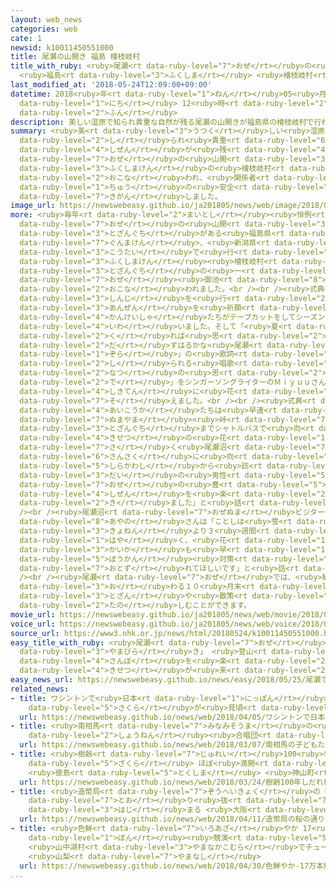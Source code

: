 ```yaml
---
layout: web_news
categories: web
cate: 1
newsid: k10011450551000
title: 尾瀬の山開き 福島 檜枝岐村
title_with_ruby: <ruby>尾瀬<rt data-ruby-level="7">おぜ</rt></ruby>の<ruby>山開<rt data-ruby-level="3">やまびら</rt></ruby>き
  <ruby>福島<rt data-ruby-level="3">ふくしま</rt></ruby> <ruby>檜枝岐村<rt data-ruby-level="8">ひのえまたむら</rt></ruby>
last_modified_at: '2018-05-24T12:09:00+09:00'
datetime: 2018<ruby>年<rt data-ruby-level="1">ねん</rt></ruby>05<ruby>月<rt data-ruby-level="1">がつ</rt></ruby>24<ruby>日<rt
  data-ruby-level="1">にち</rt></ruby> 12<ruby>時<rt data-ruby-level="2">じ</rt></ruby>09<ruby>分<rt
  data-ruby-level="2">ふん</rt></ruby>
description: 美しい湿原で知られ貴重な自然が残る尾瀬の山開きが福島県の檜枝岐村で行われ、関係者がシーズン中の安全を祈願しました。
summary: <ruby>美<rt data-ruby-level="3">うつく</rt></ruby>しい<ruby>湿原<rt data-ruby-level="7">しつげん</rt></ruby>で<ruby>知<rt
  data-ruby-level="2">し</rt></ruby>られ<ruby>貴重<rt data-ruby-level="6">きちょう</rt></ruby>な<ruby>自然<rt
  data-ruby-level="4">しぜん</rt></ruby>が<ruby>残<rt data-ruby-level="4">のこ</rt></ruby>る<ruby>尾瀬<rt
  data-ruby-level="7">おぜ</rt></ruby>の<ruby>山開<rt data-ruby-level="3">やまびら</rt></ruby>きが<ruby>福島県<rt
  data-ruby-level="3">ふくしまけん</rt></ruby>の<ruby>檜枝岐村<rt data-ruby-level="8">ひのえまたむら</rt></ruby>で<ruby>行<rt
  data-ruby-level="2">おこな</rt></ruby>われ、<ruby>関係者<rt data-ruby-level="4">かんけいしゃ</rt></ruby>がシーズン<ruby>中<rt
  data-ruby-level="1">ちゅう</rt></ruby>の<ruby>安全<rt data-ruby-level="3">あんぜん</rt></ruby>を<ruby>祈願<rt
  data-ruby-level="7">きがん</rt></ruby>しました。
image_url: https://newswebeasy.github.io/ja201805/news/web/image/2018/05/24/K10011450551_1805241231_1805241234_01_02.jpg
more: <ruby>毎年<rt data-ruby-level="2">まいとし</rt></ruby><ruby>恒例<rt data-ruby-level="7">こうれい</rt></ruby>の<ruby>尾瀬<rt
  data-ruby-level="7">おぜ</rt></ruby>の<ruby>山開<rt data-ruby-level="3">やまびら</rt></ruby>きは、<ruby>登山口<rt
  data-ruby-level="3">とざんぐち</rt></ruby>がある<ruby>福島県<rt data-ruby-level="3">ふくしまけん</rt></ruby>と<ruby>群馬県<rt
  data-ruby-level="7">ぐんまけん</rt></ruby>、<ruby>新潟県<rt data-ruby-level="7">にいがたけん</rt></ruby>で、<ruby>交代<rt
  data-ruby-level="3">こうたい</rt></ruby>で<ruby>行<rt data-ruby-level="2">おこな</rt></ruby>われ、ことしは<ruby>福島県<rt
  data-ruby-level="3">ふくしまけん</rt></ruby><ruby>檜枝岐村<rt data-ruby-level="8">ひのえまたむら</rt></ruby>にある<ruby>登山口<rt
  data-ruby-level="3">とざんぐち</rt></ruby>の<ruby>一<rt data-ruby-level="1">ひと</rt></ruby>つ「<ruby>尾瀬<rt
  data-ruby-level="7">おぜ</rt></ruby><ruby>御池<rt data-ruby-level="8">おいけ</rt></ruby>」で<ruby>行<rt
  data-ruby-level="2">おこな</rt></ruby>われました。<br /><br /><ruby>式典<rt data-ruby-level="4">しきてん</rt></ruby>では<ruby>神事<rt
  data-ruby-level="3">しんじ</rt></ruby>を<ruby>行<rt data-ruby-level="2">おこな</rt></ruby>って<ruby>安全<rt
  data-ruby-level="3">あんぜん</rt></ruby>を<ruby>祈願<rt data-ruby-level="7">きがん</rt></ruby>したあと、<ruby>関係者<rt
  data-ruby-level="4">かんけいしゃ</rt></ruby>たちがテープカットをしてシーズンの<ruby>幕開<rt data-ruby-level="6">まくあ</rt></ruby>けを<ruby>祝<rt
  data-ruby-level="4">いわ</rt></ruby>いました。そして「<ruby>夏<rt data-ruby-level="2">なつ</rt></ruby>が<ruby>来<rt
  data-ruby-level="2">く</rt></ruby>れば<ruby>思<rt data-ruby-level="2">おも</rt></ruby>い<ruby>出<rt
  data-ruby-level="2">だ</rt></ruby>すはるかな<ruby>尾瀬<rt data-ruby-level="7">おぜ</rt></ruby>とおい<ruby>空<rt
  data-ruby-level="1">ぞら</rt></ruby>」の<ruby>歌詞<rt data-ruby-level="6">かし</rt></ruby>で<ruby>知<rt
  data-ruby-level="2">し</rt></ruby>られる<ruby>唱歌<rt data-ruby-level="4">しょうか</rt></ruby>「<ruby>夏<rt
  data-ruby-level="2">なつ</rt></ruby>の<ruby>思<rt data-ruby-level="2">おも</rt></ruby>い<ruby>出<rt
  data-ruby-level="2">で</rt></ruby>」をシンガーソングライターのＭｉｙｕｕさんが<ruby>歌<rt data-ruby-level="2">うた</rt></ruby>い、<ruby>式典<rt
  data-ruby-level="4">しきてん</rt></ruby>に<ruby>花<rt data-ruby-level="1">はな</rt></ruby>を<ruby>添<rt
  data-ruby-level="7">そ</rt></ruby>えました。<br /><br /><ruby>式典<rt data-ruby-level="4">しきてん</rt></ruby>のあと、<ruby>愛好家<rt
  data-ruby-level="4">あいこうか</rt></ruby>たちは<ruby>早速<rt data-ruby-level="7">さっそく</rt></ruby><ruby>沼山<rt
  data-ruby-level="7">ぬまやま</rt></ruby><ruby>峠<rt data-ruby-level="7">とうげ</rt></ruby><ruby>登山口<rt
  data-ruby-level="3">とざんぐち</rt></ruby>までシャトルバスで<ruby>向<rt data-ruby-level="3">む</rt></ruby>かい、ミズバショウやリュウキンカなどの<ruby>季節<rt
  data-ruby-level="4">きせつ</rt></ruby>の<ruby>花<rt data-ruby-level="1">はな</rt></ruby>が<ruby>咲<rt
  data-ruby-level="7">さ</rt></ruby>く<ruby>尾瀬沼<rt data-ruby-level="7">おぜぬま</rt></ruby>での<ruby>散策<rt
  data-ruby-level="6">さんさく</rt></ruby>に<ruby>向<rt data-ruby-level="3">む</rt></ruby>かいました。<ruby>白河市<rt
  data-ruby-level="5">しらかわし</rt></ruby>から<ruby>訪<rt data-ruby-level="7">おとず</rt></ruby>れた６０<ruby>代<rt
  data-ruby-level="3">だい</rt></ruby>の<ruby>男性<rt data-ruby-level="5">だんせい</rt></ruby>は「<ruby>尾瀬<rt
  data-ruby-level="7">おぜ</rt></ruby>の<ruby>豊<rt data-ruby-level="5">ゆた</rt></ruby>かな<ruby>自然<rt
  data-ruby-level="4">しぜん</rt></ruby>を<ruby>楽<rt data-ruby-level="2">たの</rt></ruby>しみに<ruby>来<rt
  data-ruby-level="2">き</rt></ruby>ました」と<ruby>話<rt data-ruby-level="2">はな</rt></ruby>していました。<br
  /><br /><ruby>尾瀬沼<rt data-ruby-level="7">おぜぬま</rt></ruby>ビジターセンターの<ruby>佐々木<rt data-ruby-level="7">ささき</rt></ruby><ruby>彩乃<rt
  data-ruby-level="8">あやの</rt></ruby>さんは「ことしは<ruby>雪<rt data-ruby-level="2">ゆき</rt></ruby>どけが<ruby>去年<rt
  data-ruby-level="3">きょねん</rt></ruby>より３<ruby>週間<rt data-ruby-level="2">しゅうかん</rt></ruby>ほど<ruby>早<rt
  data-ruby-level="1">はや</rt></ruby>く、<ruby>花<rt data-ruby-level="1">はな</rt></ruby>の<ruby>開花<rt
  data-ruby-level="3">かいか</rt></ruby>も<ruby>早<rt data-ruby-level="1">はや</rt></ruby>いです。<ruby>防寒<rt
  data-ruby-level="5">ぼうかん</rt></ruby><ruby>対策<rt data-ruby-level="6">たいさく</rt></ruby>をしっかりして<ruby>訪<rt
  data-ruby-level="7">おとず</rt></ruby>れてほしいです」と<ruby>話<rt data-ruby-level="2">はな</rt></ruby>していました。<br
  /><br /><ruby>尾瀬<rt data-ruby-level="7">おぜ</rt></ruby>では、<ruby>紅葉<rt data-ruby-level="6">こうよう</rt></ruby>が<ruby>終<rt
  data-ruby-level="3">お</rt></ruby>わる１０<ruby>月末<rt data-ruby-level="4">がつまつ</rt></ruby>ごろまで<ruby>登山<rt
  data-ruby-level="3">とざん</rt></ruby>や<ruby>散策<rt data-ruby-level="6">さんさく</rt></ruby>を<ruby>楽<rt
  data-ruby-level="2">たの</rt></ruby>しむことができます。
movie_url: https://newswebeasy.github.io/ja201805/news/web/movie/2018/05/24/k10011450551_201805241246_201805241247.mp4
voice_url: https://newswebeasy.github.io/ja201805/news/web/voice/2018/05/24/k10011450551_201805241246_201805241247.mp3
source_url: https://www3.nhk.or.jp/news/html/20180524/k10011450551000.html
easy_title_with_ruby: <ruby>尾瀬<rt data-ruby-level="7">おぜ</rt></ruby>で「<ruby>山開<rt
  data-ruby-level="3">やまびら</rt></ruby>き」 <ruby>登山<rt data-ruby-level="3">とざん</rt></ruby>や<ruby>散歩<rt
  data-ruby-level="4">さんぽ</rt></ruby>を<ruby>楽<rt data-ruby-level="2">たの</rt></ruby>しむ<ruby>季節<rt
  data-ruby-level="4">きせつ</rt></ruby>が<ruby>来<rt data-ruby-level="2">く</rt></ruby>る
easy_news_url: https://newswebeasy.github.io/news/easy/2018/05/25/尾瀬で山開き-登山や散歩を楽しむ季節が来る
related_news:
- title: ワシントンで<ruby>日本<rt data-ruby-level="1">にっぽん</rt></ruby>から<ruby>寄贈<rt data-ruby-level="7">きぞう</rt></ruby>の<ruby>桜<rt
    data-ruby-level="5">さくら</rt></ruby>が<ruby>見頃<rt data-ruby-level="7">みごろ</rt></ruby>
  url: https://newswebeasy.github.io/news/web/2018/04/05/ワシントンで日本から寄贈の桜が見頃
- title: <ruby>南相馬<rt data-ruby-level="7">みなみそうま</rt></ruby>の<ruby>子<rt data-ruby-level="1">こ</rt></ruby>どもたちがウィーン<ruby>少年<rt
    data-ruby-level="2">しょうねん</rt></ruby><ruby>合唱団<rt data-ruby-level="5">がっしょうだん</rt></ruby>とコンサート
  url: https://newswebeasy.github.io/news/web/2018/03/07/南相馬の子どもたちがウィーン少年合唱団とコンサート
- title: <ruby>樹齢<rt data-ruby-level="7">じゅれい</rt></ruby>100<ruby>年<rt data-ruby-level="1">ねん</rt></ruby>しだれ<ruby>桜<rt
    data-ruby-level="5">ざくら</rt></ruby> ほぼ<ruby>満開<rt data-ruby-level="4">まんかい</rt></ruby>
    <ruby>徳島<rt data-ruby-level="5">とくしま</rt></ruby> <ruby>神山町<rt data-ruby-level="3">かみやまちょう</rt></ruby>
  url: https://newswebeasy.github.io/news/web/2018/03/24/樹齢100年しだれ桜-ほぼ満開-徳島-神山町
- title: <ruby>造幣局<rt data-ruby-level="7">ぞうへいきょく</rt></ruby>の「<ruby>桜<rt data-ruby-level="5">さくら</rt></ruby>の<ruby>通<rt
    data-ruby-level="7">とお</rt></ruby>り<ruby>抜<rt data-ruby-level="7">ぬ</rt></ruby>け」<ruby>始<rt
    data-ruby-level="3">はじ</rt></ruby>まる <ruby>大阪<rt data-ruby-level="8">おおさか</rt></ruby>
  url: https://newswebeasy.github.io/news/web/2018/04/11/造幣局の桜の通り抜け始まる-大阪
- title: <ruby>色鮮<rt data-ruby-level="7">いろあざ</rt></ruby>やか 17<ruby>万<rt data-ruby-level="2">まん</rt></ruby><ruby>本<rt
    data-ruby-level="1">ぼん</rt></ruby><ruby>競演<rt data-ruby-level="5">きょうえん</rt></ruby>
    <ruby>山中湖村<rt data-ruby-level="3">やまなかこむら</rt></ruby>でチューリップ<ruby>見頃<rt data-ruby-level="7">みごろ</rt></ruby>
    <ruby>山梨<rt data-ruby-level="7">やまなし</rt></ruby>
  url: https://newswebeasy.github.io/news/web/2018/04/30/色鮮やか-17万本競演-山中湖村でチューリップ見頃-山梨
...
```

